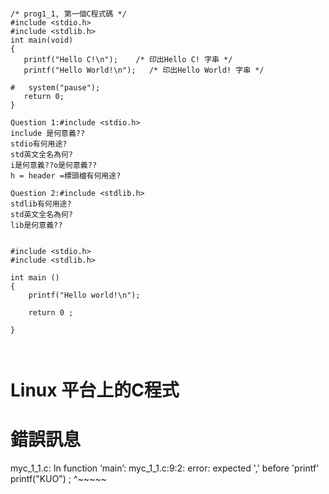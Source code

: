 
```

/* prog1_1, 第一個C程式碼 */ 
#include <stdio.h>
#include <stdlib.h>
int main(void)
{
   printf("Hello C!\n");   	/* 印出Hello C! 字串 */
   printf("Hello World!\n");   /* 印出Hello World! 字串 */   
   
#   system("pause");
   return 0;
}
```
```
Question 1:#include <stdio.h>
include 是何意義??
stdio有何用途?
std英文全名為何?
i是何意義??o是何意義??
h = header =標頭檔有何用途? 

```
```
Question 2:#include <stdlib.h>
stdlib有何用途?
std英文全名為何?
lib是何意義??

```

```
```
```
#include <stdio.h>
#include <stdlib.h>

int main ()
{
	printf("Hello world!\n");
	
	return 0 ;
	
}
  


```
# Linux 平台上的C程式

# 錯誤訊息

myc_1_1.c: In function ‘main’:
myc_1_1.c:9:2: error: expected ',' before 'printf'
    printf("KUO") ;
    ^~~~~~

```

```
```
```
